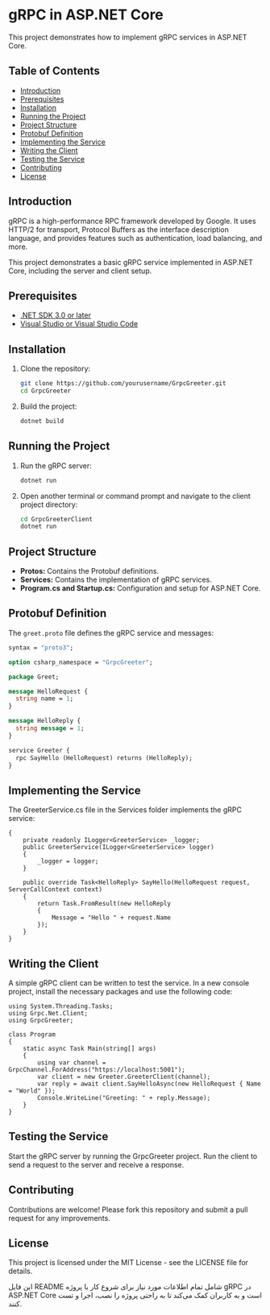 # gRPC in ASP.NET Core

This project demonstrates how to implement gRPC services in ASP.NET Core.

## Table of Contents

- [Introduction](#introduction)
- [Prerequisites](#prerequisites)
- [Installation](#installation)
- [Running the Project](#running-the-project)
- [Project Structure](#project-structure)
- [Protobuf Definition](#protobuf-definition)
- [Implementing the Service](#implementing-the-service)
- [Writing the Client](#writing-the-client)
- [Testing the Service](#testing-the-service)
- [Contributing](#contributing)
- [License](#license)

## Introduction

gRPC is a high-performance RPC framework developed by Google. It uses HTTP/2 for transport, Protocol Buffers as the interface description language, and provides features such as authentication, load balancing, and more.

This project demonstrates a basic gRPC service implemented in ASP.NET Core, including the server and client setup.

## Prerequisites

- [.NET SDK 3.0 or later](https://dotnet.microsoft.com/download)
- [Visual Studio or Visual Studio Code](https://visualstudio.microsoft.com/)

## Installation

1. Clone the repository:

    ```bash
    git clone https://github.com/yourusername/GrpcGreeter.git
    cd GrpcGreeter
    ```

2. Build the project:

    ```bash
    dotnet build
    ```

## Running the Project

1. Run the gRPC server:

    ```bash
    dotnet run
    ```

2. Open another terminal or command prompt and navigate to the client project directory:

    ```bash
    cd GrpcGreeterClient
    dotnet run
    ```

## Project Structure

- **Protos:** Contains the Protobuf definitions.
- **Services:** Contains the implementation of gRPC services.
- **Program.cs and Startup.cs:** Configuration and setup for ASP.NET Core.

## Protobuf Definition

The `greet.proto` file defines the gRPC service and messages:

```protobuf
syntax = "proto3";

option csharp_namespace = "GrpcGreeter";

package Greet;

message HelloRequest {
  string name = 1;
}

message HelloReply {
  string message = 1;
}

service Greeter {
  rpc SayHello (HelloRequest) returns (HelloReply);
}
```

## Implementing the Service

The GreeterService.cs file in the Services folder implements the gRPC service:



``` public class GreeterService : Greeter.GreeterBase
{
    private readonly ILogger<GreeterService> _logger;
    public GreeterService(ILogger<GreeterService> logger)
    {
        _logger = logger;
    }

    public override Task<HelloReply> SayHello(HelloRequest request, ServerCallContext context)
    {
        return Task.FromResult(new HelloReply
        {
            Message = "Hello " + request.Name
        });
    }
}
```

## Writing the Client

A simple gRPC client can be written to test the service. In a new console project, install the necessary packages and use the following code:


```  using System;
using System.Threading.Tasks;
using Grpc.Net.Client;
using GrpcGreeter;

class Program
{
    static async Task Main(string[] args)
    {
        using var channel = GrpcChannel.ForAddress("https://localhost:5001");
        var client = new Greeter.GreeterClient(channel);
        var reply = await client.SayHelloAsync(new HelloRequest { Name = "World" });
        Console.WriteLine("Greeting: " + reply.Message);
    }
}

```




## Testing the Service


Start the gRPC server by running the GrpcGreeter project.
Run the client to send a request to the server and receive a response.


## Contributing


Contributions are welcome! Please fork this repository and submit a pull request for any improvements.

## License

This project is licensed under the MIT License - see the LICENSE file for details.


این فایل README شامل تمام اطلاعات مورد نیاز برای شروع کار با پروژه gRPC در ASP.NET Core است و به کاربران کمک می‌کند تا به راحتی پروژه را نصب، اجرا و تست کنند.


 

